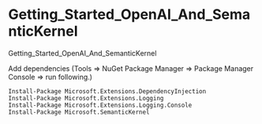 # Getting_Started_OpenAI_And_SemanticKernel
Getting_Started_OpenAI_And_SemanticKernel

Add dependencies  (Tools => NuGet Package Manager => Package Manager Console => run following.)
```
Install-Package Microsoft.Extensions.DependencyInjection
Install-Package Microsoft.Extensions.Logging
Install-Package Microsoft.Extensions.Logging.Console
Install-Package Microsoft.SemanticKernel

```
